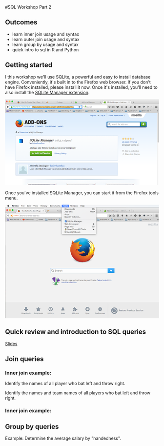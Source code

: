 #SQL Workshop Part 2
## Outcomes
* learn inner join usage and syntax
* learn outer join usage and syntax
* learn group by usage and syntax
* quick intro to sql in R and Python

## Getting started
I this workshop we'll use SQLite, a powerful and easy to install database engine. Conveniently, it's built in to the Firefox web browser. If you don't have Firefox installed, please install it now. Once it's installed, you'll need to also install the [SQLite Manager extension](https://addons.mozilla.org/en-US/firefox/addon/sqlite-manager/).

![install sqlite](images/install_sqlite.png)

Once you've installed SQLite Manager, you can start it from the Firefox tools menu.

![tools menu](images/tools_menu.png)

## Quick review and introduction to SQL queries
[Slides](https://docs.google.com/presentation/d/1RRZoSelHpEGcKapa6E2MAn3NHXVlrbMMbimb2lW8UkA/edit?usp=sharing)

## Join queries
### Inner join example:

Identify the names of all player who bat left and throw right.


Identify the names and team names of all players who bat left and throw right.


### Inner join example:


## Group by queries
Example:
Determine the average salary by "handedness".



